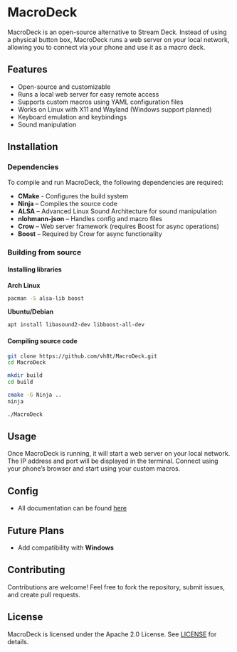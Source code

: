 # MacroDeck

MacroDeck is an open-source alternative to Stream Deck. Instead of using a physical button box, MacroDeck runs a web server on your local network, allowing you to connect via your phone and use it as a macro deck.

## Features
- Open-source and customizable
- Runs a local web server for easy remote access
- Supports custom macros using YAML configuration files
- Works on Linux with X11 and Wayland (Windows support planned)
- Keyboard emulation and keybindings
- Sound manipulation

## Installation
### Dependencies
To compile and run MacroDeck, the following dependencies are required:

- **CMake** - Configures the build system
- **Ninja** – Compiles the source code
- **ALSA** – Advanced Linux Sound Architecture for sound manipulation
- **nlohmann-json** – Handles config and macro files
- **Crow** – Web server framework (requires Boost for async operations)
- **Boost** – Required by Crow for async functionality

### Building from source
#### Installing libraries

**Arch Linux**
```sh
pacman -S alsa-lib boost
```

**Ubuntu/Debian**
```sh
apt install libasound2-dev libboost-all-dev
```

#### Compiling source code
```sh
git clone https://github.com/vh8t/MacroDeck.git
cd MacroDeck

mkdir build
cd build

cmake -G Ninja ..
ninja

./MacroDeck
```

## Usage
Once MacroDeck is running, it will start a web server on your local network. The IP address and port will be displayed in the terminal. Connect using your phone’s browser and start using your custom macros.

## Config
- All documentation can be found [here](https://github.com/vh8t/MacroDeck/wiki)

## Future Plans
- Add compatibility with **Windows**

## Contributing
Contributions are welcome! Feel free to fork the repository, submit issues, and create pull requests.

## License
MacroDeck is licensed under the Apache 2.0 License. See [LICENSE](LICENSE) for details.
